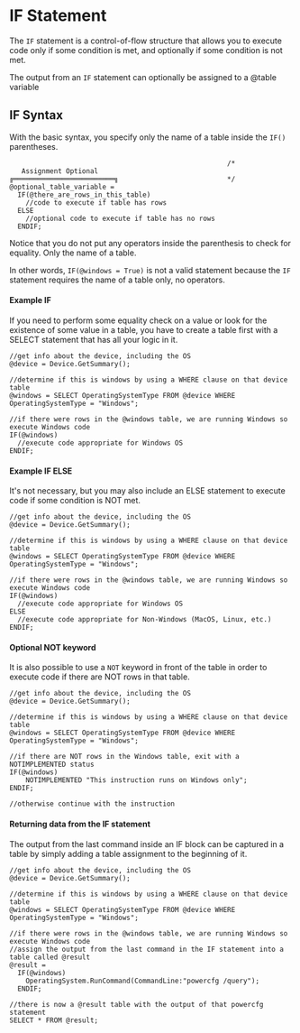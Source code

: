 # IF Statement
The `IF` statement is a control-of-flow structure that allows you to execute code only if some condition is met, and optionally if some condition is not met.

The output from an `IF` statement can optionally be assigned to a @table variable

## IF Syntax
With the basic syntax, you specify only the name of a table inside the `IF()` parentheses.
```
                                                      /*
   Assignment Optional
╔═════════════════════════╗                           */
@optional_table_variable =
  IF(@there_are_rows_in_this_table)
    //code to execute if table has rows
  ELSE
    //optional code to execute if table has no rows
  ENDIF;
```
Notice that you do not put any operators inside the parenthesis to check for equality.  Only the name of a table.
 
In other words, `IF(@windows = True)` is not a valid statement because the `IF` statement requires the name of a table only, no operators.  

#### Example IF
If you need to perform some equality check on a value or look for the existence of some value in a table, you have to create a table first with a SELECT statement that has all your logic in it.
```
//get info about the device, including the OS
@device = Device.GetSummary();

//determine if this is windows by using a WHERE clause on that device table
@windows = SELECT OperatingSystemType FROM @device WHERE OperatingSystemType = "Windows";

//if there were rows in the @windows table, we are running Windows so execute Windows code
IF(@windows)
  //execute code appropriate for Windows OS
ENDIF;
```
 
#### Example IF ELSE
It's not necessary, but you may also include an ELSE statement to execute code if some condition is NOT met.
```
//get info about the device, including the OS
@device = Device.GetSummary();

//determine if this is windows by using a WHERE clause on that device table
@windows = SELECT OperatingSystemType FROM @device WHERE OperatingSystemType = "Windows";

//if there were rows in the @windows table, we are running Windows so execute Windows code
IF(@windows)
  //execute code appropriate for Windows OS
ELSE
  //execute code appropriate for Non-Windows (MacOS, Linux, etc.)
ENDIF;
```

#### Optional NOT keyword
It is also possible to use a `NOT` keyword in front of the table in order to execute code if there are NOT rows in that table.
```
//get info about the device, including the OS
@device = Device.GetSummary();

//determine if this is windows by using a WHERE clause on that device table
@windows = SELECT OperatingSystemType FROM @device WHERE OperatingSystemType = "Windows";

//if there are NOT rows in the Windows table, exit with a NOTIMPLEMENTED status
IF(@windows)
    NOTIMPLEMENTED "This instruction runs on Windows only";
ENDIF;

//otherwise continue with the instruction
```

#### Returning data from the IF statement
The output from the last command inside an IF block can be captured in a table by simply adding a table assignment to the beginning of it.

```
//get info about the device, including the OS
@device = Device.GetSummary();

//determine if this is windows by using a WHERE clause on that device table
@windows = SELECT OperatingSystemType FROM @device WHERE OperatingSystemType = "Windows";

//if there were rows in the @windows table, we are running Windows so execute Windows code
//assign the output from the last command in the IF statement into a table called @result
@result = 
  IF(@windows)
    OperatingSystem.RunCommand(CommandLine:"powercfg /query");
  ENDIF;

//there is now a @result table with the output of that powercfg statement
SELECT * FROM @result;
```
